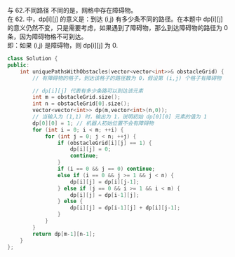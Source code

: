 与 62.不同路径 不同的是，网格中存在障碍物。  
在 62. 中，dp\[i]\[j] 的意义是：到达 (i,j) 有多少条不同的路径。在本题中 dp\[i]\[j] 的意义仍然不变，只是需要考虑，如果遇到了障碍物，那么到达障碍物的路径为 0 条，因为障碍物格不可到达。  
即：如果 (i,j) 是障碍物，则 dp\[i]\[j] 为 0.  
```cpp
class Solution {
public:
    int uniquePathsWithObstacles(vector<vector<int>>& obstacleGrid) {
        // 有障碍物的格子，到达该格子的路径数为 0，假设第 (i,j) 个格子有障碍物

        // dp[i][j] 代表有多少条路可以到达该元素
        int m = obstacleGrid.size();
        int n = obstacleGrid[0].size();
        vector<vector<int>> dp(m,vector<int>(n,0));
        // 当输入为 (1,1) 时，输出为 1，说明初始 dp[0][0] 元素的值为 1
        dp[0][0] = 1; // 机器人初始位置不会有障碍物
        for (int i = 0; i < m; ++i) {
            for (int j = 0; j < n; ++j) {
                if (obstacleGrid[i][j] == 1) {
                    dp[i][j] = 0;
                    continue;
                }
                if (i == 0 && j == 0) continue;
                else if (i == 0 && j >= 1 && j < n) {
                    dp[i][j] = dp[i][j-1];
                } else if (j == 0 && i >= 1 && i < m) {
                    dp[i][j] = dp[i-1][j];
                } else {
                    dp[i][j] = dp[i-1][j] + dp[i][j-1];
                }
            }
        }
        return dp[m-1][n-1];
    }
};
```
